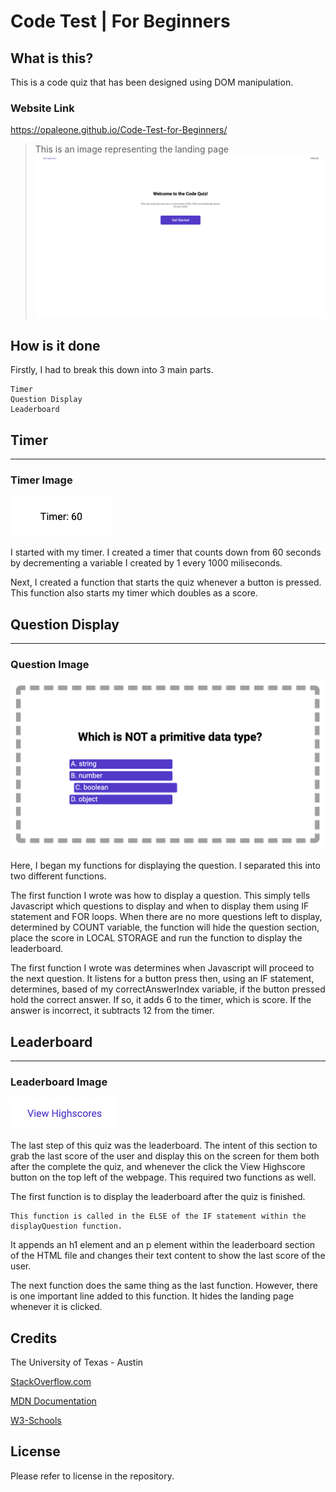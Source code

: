 # Code Test | For Beginners

## What is this?

This is a code quiz that has been designed using DOM manipulation.

### Website Link

 https://opaleone.github.io/Code-Test-for-Beginners/

>This is an image representing the landing page
![landing-page](assets/Images/main-page.png)

## How is it done

Firstly, I had to break this down into 3 main parts. 

    Timer
    Question Display
    Leaderboard

## Timer
---

### Timer Image
![image-of-timer](assets/Images/timer-view.png)

I started with my timer. I created a timer that counts down from 60 seconds by decrementing a variable I created by 1 every 1000 miliseconds.

Next, I created a function that starts the quiz whenever a button is pressed. This function also starts my timer which doubles as a score.

## Question Display
---

### Question Image 
![image-of-question](assets/Images/question-display.png)

Here, I began my functions for displaying the question. I separated this into two different functions.

The first function I wrote was how to display a question. This simply tells Javascript which questions to display and when to display them using IF statement and FOR loops. When there are no more questions left to display, determined by COUNT variable, the function will hide the question section, place the score in LOCAL STORAGE and run the function to display the leaderboard.

The first function I wrote was determines when Javascript will proceed to the next question. It listens for a button press then, using an IF statement, determines, based of my correctAnswerIndex variable, if the button pressed hold the correct answer. If so, it adds 6 to the timer, which is score. If the answer is incorrect, it subtracts 12 from the timer.

## Leaderboard
---

### Leaderboard Image
![image-of-leaderboard](assets/Images/leaderboard-link.png)

The last step of this quiz was the leaderboard. The intent of this section to grab the last score of the user and display this on the screen for them both after the complete the quiz, and whenever the click the View Highscore button on the top left of the webpage. This required two functions as well.

The first function is to display the leaderboard after the quiz is finished.    
    
    This function is called in the ELSE of the IF statement within the displayQuestion function. 
    
It appends an h1 element and an p element within the leaderboard section of the HTML file and changes their text content to show the last score of the user.

The next function does the same thing as the last function. However, there is one important line added to this function. It hides the landing page whenever it is clicked.

## Credits

The University of Texas - Austin

[StackOverflow.com](https://stackoverflow.com/)

[MDN Documentation](https://developer.mozilla.org/en-US/docs/Web/JavaScript)

[W3-Schools](https://www.w3schools.com/js/)

## License

Please refer to license in the repository.

